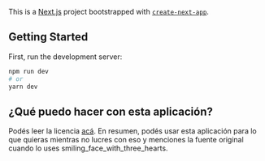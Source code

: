 This is a [Next.js](https://nextjs.org/) project bootstrapped with [`create-next-app`](https://github.com/vercel/next.js/tree/canary/packages/create-next-app).

## Getting Started

First, run the development server:

```bash
npm run dev
# or
yarn dev
```


## ¿Qué puedo hacer con esta aplicación?
Podés leer la licencia [acá](./LICENCE.md). En resumen, podés usar esta aplicación para lo que quieras mientras no lucres con eso y menciones la fuente original cuando lo uses smiling_face_with_three_hearts.
